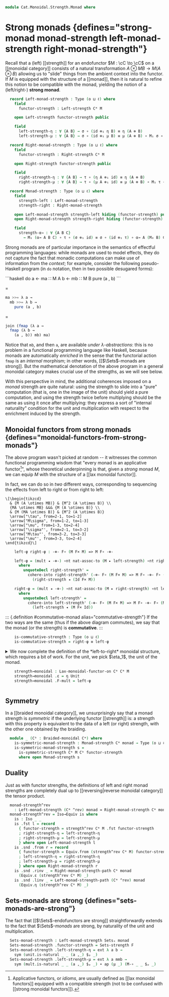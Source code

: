 <!--
```agda
open import Cat.Monoidal.Instances.Cartesian
open import Cat.Functor.Coherence
open import Cat.Instances.Product
open import Cat.Monoidal.Strength
open import Cat.Monoidal.Braided
open import Cat.Monoidal.Functor
open import Cat.Monoidal.Reverse
open import Cat.Diagram.Monad
open import Cat.Monoidal.Base
open import Cat.Functor.Base
open import Cat.Prelude

import Cat.Functor.Reasoning
import Cat.Reasoning
```
-->

```agda
module Cat.Monoidal.Strength.Monad where
```

# Strong monads {defines="strong-monad monad-strength left-monad-strength right-monad-strength"}

Recall that a (left) [[strength]] for an endofunctor $M : \cC \to
\cC$ on a [[monoidal category]] consists of a natural transformation
$A \otimes MB \to M (A \otimes B)$ allowing us to "slide" things from
the ambient context into the functor. If $M$ is equipped with the
structure of a [[monad]], then it is natural to refine this notion to be
compatible with the monad, yielding the notion of a (left/right-)
**strong monad**.

<!--
```agda
module _ {o ℓ} {C : Precategory o ℓ} (Cᵐ : Monoidal-category C) {M : Functor C C} (monad : Monad-on M) where
  open Cat.Reasoning C
  open Monoidal-category Cᵐ
  open Monad-on monad
```
-->

```agda
  record Left-monad-strength : Type (o ⊔ ℓ) where
    field
      functor-strength : Left-strength Cᵐ M

    open Left-strength functor-strength public

    field
      left-strength-η : ∀ {A B} → σ ∘ (id ⊗₁ η B) ≡ η (A ⊗ B)
      left-strength-μ : ∀ {A B} → σ ∘ (id ⊗₁ μ B) ≡ μ (A ⊗ B) ∘ M₁ σ ∘ σ

  record Right-monad-strength : Type (o ⊔ ℓ) where
    field
      functor-strength : Right-strength Cᵐ M

    open Right-strength functor-strength public

    field
      right-strength-η : ∀ {A B} → τ ∘ (η A ⊗₁ id) ≡ η (A ⊗ B)
      right-strength-μ : ∀ {A B} → τ ∘ (μ A ⊗₁ id) ≡ μ (A ⊗ B) ∘ M₁ τ ∘ τ

  record Monad-strength : Type (o ⊔ ℓ) where
    field
      strength-left : Left-monad-strength
      strength-right : Right-monad-strength

    open Left-monad-strength strength-left hiding (functor-strength) public
    open Right-monad-strength strength-right hiding (functor-strength) public

    field
      strength-α→ : ∀ {A B C}
        → M₁ (α→ A B C) ∘ τ ∘ (σ ⊗₁ id) ≡ σ ∘ (id ⊗₁ τ) ∘ α→ A (M₀ B) C
```

Strong monads are of particular importance in the semantics of effectful
programming languages: while monads are used to model effects, they do
not capture the fact that monadic computations can make use of
information from the *context*; for example, consider the following
pseudo-Haskell program (in `do` notation, then in two possible
desugared forms):

<div class="mathpar">
```haskell
do
  a ← ma ∷ M A
  b ← mb ∷ M B
  pure (a , b)
```

$=$

```haskell
ma >>= λ a →
  mb >>= λ b →
    pure (a , b)
```

$=$

```haskell
join (fmap (λ a →
  fmap (λ b →
    (a , b)) mb) ma)
```
</div>

Notice that `mb`, and then `a`, are available *under*
$\lambda$-*abstractions*: this is no problem in a functional programming
language like Haskell, because monads are automatically *enriched* in
the sense that the functorial action `fmap` is an *internal* morphism;
in other words, [[$\Sets$-monads are strong]]. But the
mathematical denotation of the above program in a general monoidal
category makes crucial use of the strengths, as we will see below.

With this perspective in mind, the additional coherences imposed on a
*monad* strength are quite natural: using the strength to slide into a
"pure" computation (that is, one in the image of the unit) should yield
a pure computation, and using the strength twice before multiplying
should be the same as using it once after multiplying: they express a
sort of "internal naturality" condition for the unit and multiplication
with respect to the enrichment induced by the strength.

<!--
```agda
    functor-strength : Strength Cᵐ M
    functor-strength .Strength.strength-left = strength-left .Left-monad-strength.functor-strength
    functor-strength .Strength.strength-right = strength-right .Right-monad-strength.functor-strength
    functor-strength .Strength.strength-α→ = strength-α→

  private unquoteDecl left-eqv = declare-record-iso left-eqv (quote Left-monad-strength)
  Left-monad-strength-path
    : ∀ {a b}
    → a .Left-monad-strength.functor-strength ≡ b .Left-monad-strength.functor-strength
    → a ≡ b
  Left-monad-strength-path p = Iso.injective left-eqv (Σ-prop-path (λ _ → hlevel 1) p)

  private unquoteDecl right-eqv = declare-record-iso right-eqv (quote Right-monad-strength)
  Right-monad-strength-path
    : ∀ {a b}
    → a .Right-monad-strength.functor-strength ≡ b .Right-monad-strength.functor-strength
    → a ≡ b
  Right-monad-strength-path p = Iso.injective right-eqv (Σ-prop-path (λ _ → hlevel 1) p)

  private unquoteDecl strength-eqv = declare-record-iso strength-eqv (quote Monad-strength)
  Monad-strength-path
    : ∀ {a b}
    → a .Monad-strength.strength-left ≡ b .Monad-strength.strength-left
    → a .Monad-strength.strength-right ≡ b .Monad-strength.strength-right
    → a ≡ b
  Monad-strength-path p q = Iso.injective strength-eqv (Σ-pathp p (Σ-prop-pathp (λ _ _ → hlevel 1) q))
```
-->

## Monoidal functors from strong monads {defines="monoidal-functors-from-strong-monads"}

<!--
```agda
module _ {o ℓ}
  {C : Precategory o ℓ} {Cᵐ : Monoidal-category C}
  {M : Functor C C} {monad : Monad-on M}
  where
  open Cat.Reasoning C
  open Monoidal-category Cᵐ
  open Monad-on monad
  private
    module M = Cat.Functor.Reasoning M
  open is-iso

  module _ (s : Monad-strength Cᵐ monad) where
    open Monad-strength s
    open Lax-monoidal-functor-on
```
-->

The above program wasn't picked at random -- it witnesses the common
functional programming wisdom that "every monad is an applicative
functor[^applicative]", whose theoretical underpinning is that, given a
*strong* monad $M$, we can equip $M$ with the structure of a [[lax monoidal
functor]].

[^applicative]: Applicative functors, or *idioms*, are usually defined
as [[lax monoidal functors]] equipped with a compatible strength (not to
be confused with [[strong monoidal functors]]).

In fact, we can do so in *two* different ways, corresponding to
sequencing the effects from left to right or from right to left:

~~~{.quiver}
\[\begin{tikzcd}
  & {M (A \otimes MB)} & {M^2 (A \otimes B)} \\
  {MA \otimes MB} &&& {M (A \otimes B)} \\
  & {M (MA \otimes B)} & {M^2 (A \otimes B)}
  \arrow["\tau", from=2-1, to=1-2]
  \arrow["M\sigma", from=1-2, to=1-3]
  \arrow["\mu", from=1-3, to=2-4]
  \arrow["\sigma"', from=2-1, to=3-2]
  \arrow["M\tau"', from=3-2, to=3-3]
  \arrow["\mu"', from=3-3, to=2-4]
\end{tikzcd}\]
~~~

```agda
    left-φ right-φ : -⊗- F∘ (M F× M) => M F∘ -⊗-

    left-φ = (mult ◂ -⊗-) ∘nt nat-assoc-to (M ▸ left-strength) ∘nt right-strength'
      where
        unquoteDecl right-strength' =
          cohere-into right-strength' (-⊗- F∘ (M F× M) => M F∘ -⊗- F∘ (Id F× M))
            (right-strength ◂ (Id F× M))

    right-φ = (mult ◂ -⊗-) ∘nt nat-assoc-to (M ▸ right-strength) ∘nt left-strength'
      where
        unquoteDecl left-strength' =
          cohere-into left-strength' (-⊗- F∘ (M F× M) => M F∘ -⊗- F∘ (M F× Id))
            (left-strength ◂ (M F× Id))
```

::: {.definition #commutative-monad alias="commutative-strength"}
If the two ways are the same (thus if the above diagram commutes), we say
that the monad (or the strength) is **commutative**.
:::

```agda
    is-commutative-strength : Type (o ⊔ ℓ)
    is-commutative-strength = right-φ ≡ left-φ
```

<details>
<summary>
We now complete the definition of the *left-to-right* monoidal structure,
which requires a bit of work. For the unit, we pick $\eta_1$, the unit
of the monad.

```agda
    strength→monoidal : Lax-monoidal-functor-on Cᵐ Cᵐ M
    strength→monoidal .ε = η Unit
    strength→monoidal .F-mult = left-φ
```
</summary>

The associator coherence is witnessed by the following ~~monstrosity~~
commutative diagram.

~~~{.quiver}
\[\begin{tikzcd}[column sep=0.4em]
  {(MA\otimes MB)\otimes MC} &&&& {MA\otimes(MB\otimes MC)} \\
  {M(A\otimes MB)\otimes MC} & {M((A\otimes MB)\otimes MC)} & {M(A\otimes (MB\otimes MC))} && {MA\otimes M(B\otimes MC)} \\
  {M^2(A\otimes B)\otimes MC} & {M(M(A\otimes B)\otimes MC)} & {M(A\otimes M(B\otimes MC))} & {M(A\otimes M^2(B\otimes C))} & {MA\otimes M^2(B\otimes C)} \\
  {M(A\otimes B)\otimes MC} & {M^2((A\otimes B)\otimes MC)} & {M^2(A\otimes(B\otimes MC))} & {M^2(A\otimes M(B\otimes C))} & {MA\otimes M(B\otimes C)} \\
  {M((A\otimes B)\otimes MC)} && {M(A\otimes (B\otimes MC))} & {M^3(A\otimes (B\otimes C))} & {M(A\otimes M(B\otimes C))} \\
  && {M(A\otimes M(B\otimes C))} \\
  {M^2((A\otimes B)\otimes C)} &&&& {M^2(A\otimes (B\otimes C))} \\
  {M((A\otimes B)\otimes C)} &&&& {M(A\otimes (B\otimes C))}
  \arrow[from=1-1, to=1-5]
  \arrow[from=1-1, to=2-1]
  \arrow[from=2-1, to=3-1]
  \arrow[from=3-1, to=4-1]
  \arrow[from=4-1, to=5-1]
  \arrow[from=5-1, to=7-1]
  \arrow[from=7-1, to=8-1]
  \arrow[from=8-1, to=8-5]
  \arrow[from=1-5, to=2-5]
  \arrow[from=2-5, to=3-5]
  \arrow[from=3-5, to=4-5]
  \arrow[from=4-5, to=5-5]
  \arrow[from=5-5, to=7-5]
  \arrow[from=7-5, to=8-5]
  \arrow[from=2-1, to=2-2]
  \arrow[from=1-5, to=2-3]
  \arrow[from=2-2, to=2-3]
  \arrow[from=2-5, to=3-3]
  \arrow[from=2-3, to=3-3]
  \arrow[from=3-5, to=3-4]
  \arrow[from=3-3, to=3-4]
  \arrow[from=3-4, to=5-5]
  \arrow[from=2-2, to=3-2]
  \arrow[from=3-1, to=3-2]
  \arrow[from=3-3, to=4-3]
  \arrow[from=3-2, to=4-2]
  \arrow[from=4-2, to=4-3]
  \arrow[from=4-2, to=5-1]
  \arrow[from=5-1, to=5-3]
  \arrow[from=4-3, to=5-3]
  \arrow[from=7-1, to=7-5]
  \arrow[from=4-3, to=4-4]
  \arrow[from=3-4, to=4-4]
  \arrow[from=5-3, to=6-3]
  \arrow[from=6-3, to=7-5]
  \arrow[from=4-4, to=5-4]
  \arrow["\mu"', curve={height=6pt}, from=5-4, to=7-5]
  \arrow[from=4-4, to=6-3]
  \arrow["M\mu", curve={height=-6pt}, from=5-4, to=7-5]
\end{tikzcd}\]
~~~

```agda
    strength→monoidal .F-α→ =
      M₁ (α→ _ _ _) ∘ (μ _ ∘ M₁ σ ∘ τ) ∘ ((μ _ ∘ M₁ σ ∘ τ) ⊗₁ id)                                    ≡⟨ pulll (extendl (sym (mult.is-natural _ _ _))) ⟩
      (μ _ ∘ M₁ (M₁ (α→ _ _ _)) ∘ M₁ σ ∘ τ) ∘ ((μ _ ∘ M₁ σ ∘ τ) ⊗₁ id)                               ≡⟨ pullr (pullr (pullr refl)) ⟩
      μ _ ∘ M₁ (M₁ (α→ _ _ _)) ∘ M₁ σ ∘ τ ∘ ((μ _ ∘ M₁ σ ∘ τ) ⊗₁ id)                                 ≡⟨ refl⟩∘⟨ M.pulll left-strength-α→ ⟩
      μ _ ∘ M₁ (σ ∘ (id ⊗₁ σ) ∘ α→ _ _ _) ∘ τ ∘ ((μ _ ∘ M₁ σ ∘ τ) ⊗₁ id)                             ≡⟨ refl⟩∘⟨ refl⟩∘⟨ ◀.popl right-strength-μ ⟩
      μ _ ∘ M₁ (σ ∘ (id ⊗₁ σ) ∘ α→ _ _ _) ∘ (μ _ ∘ M₁ τ ∘ τ) ∘ ((M₁ σ ∘ τ) ⊗₁ id)                    ≡⟨ refl⟩∘⟨ refl⟩∘⟨ pullr (pullr (◀.popl (τ.is-natural _ _ _))) ⟩
      μ _ ∘ M₁ (σ ∘ (id ⊗₁ σ) ∘ α→ _ _ _) ∘ μ _ ∘ M₁ τ ∘ (M₁ (σ ⊗₁ id) ∘ τ) ∘ (τ ⊗₁ id)              ≡⟨ refl⟩∘⟨ M.popr (M.popr (pulll (sym (mult.is-natural _ _ _)))) ⟩
      μ _ ∘ M₁ σ ∘ M₁ (id ⊗₁ σ) ∘ (μ _ ∘ M₁ (M₁ (α→ _ _ _))) ∘ M₁ τ ∘ (M₁ (σ ⊗₁ id) ∘ τ) ∘ (τ ⊗₁ id) ≡⟨ refl⟩∘⟨ refl⟩∘⟨ refl⟩∘⟨ pullr (refl⟩∘⟨ refl⟩∘⟨ pullr refl) ⟩
      μ _ ∘ M₁ σ ∘ M₁ (id ⊗₁ σ) ∘ μ _ ∘ M₁ (M₁ (α→ _ _ _)) ∘ M₁ τ ∘ M₁ (σ ⊗₁ id) ∘ τ ∘ (τ ⊗₁ id)     ≡⟨ refl⟩∘⟨ refl⟩∘⟨ refl⟩∘⟨ refl⟩∘⟨ M.pulll3 strength-α→ ⟩
      μ _ ∘ M₁ σ ∘ M₁ (id ⊗₁ σ) ∘ μ _ ∘ M₁ (σ ∘ (id ⊗₁ τ) ∘ α→ _ _ _) ∘ τ ∘ (τ ⊗₁ id)                ≡⟨ refl⟩∘⟨ refl⟩∘⟨ refl⟩∘⟨ refl⟩∘⟨ M.popr (M.popr (sym right-strength-α→)) ⟩
      μ _ ∘ M₁ σ ∘ M₁ (id ⊗₁ σ) ∘ μ _ ∘ M₁ σ ∘ M₁ (id ⊗₁ τ) ∘ τ ∘ α→ _ _ _                           ≡˘⟨ refl⟩∘⟨ refl⟩∘⟨ refl⟩∘⟨ refl⟩∘⟨ refl⟩∘⟨ extendl (τ.is-natural _ _ _) ⟩
      μ _ ∘ M₁ σ ∘ M₁ (id ⊗₁ σ) ∘ μ _ ∘ M₁ σ ∘ τ ∘ (M₁ id ⊗₁ τ) ∘ α→ _ _ _                           ≡˘⟨ refl⟩∘⟨ refl⟩∘⟨ extendl (mult.is-natural _ _ _) ⟩
      μ _ ∘ M₁ σ ∘ μ _ ∘ M₁ (M₁ (id ⊗₁ σ)) ∘ M₁ σ ∘ τ ∘ (M₁ id ⊗₁ τ) ∘ α→ _ _ _                      ≡˘⟨ refl⟩∘⟨ extendl (mult.is-natural _ _ _) ⟩
      μ _ ∘ μ _ ∘ M₁ (M₁ σ) ∘ M₁ (M₁ (id ⊗₁ σ)) ∘ M₁ σ ∘ τ ∘ (M₁ id ⊗₁ τ) ∘ α→ _ _ _                 ≡˘⟨ extendl μ-assoc ⟩
      μ _ ∘ M₁ (μ _) ∘ M₁ (M₁ σ) ∘ M₁ (M₁ (id ⊗₁ σ)) ∘ M₁ σ ∘ τ ∘ (M₁ id ⊗₁ τ) ∘ α→ _ _ _            ≡˘⟨ refl⟩∘⟨ refl⟩∘⟨ refl⟩∘⟨ M.extendl (σ.is-natural _ _ _) ⟩
      μ _ ∘ M₁ (μ _) ∘ M₁ (M₁ σ) ∘ M₁ σ ∘ M₁ (id ⊗₁ M₁ σ) ∘ τ ∘ (M₁ id ⊗₁ τ) ∘ α→ _ _ _              ≡⟨ refl⟩∘⟨ M.pulll3 (sym left-strength-μ) ⟩
      μ _ ∘ M₁ (σ ∘ (id ⊗₁ μ _)) ∘ M₁ (id ⊗₁ M₁ σ) ∘ τ ∘ (M₁ id ⊗₁ τ) ∘ α→ _ _ _                     ≡˘⟨ refl⟩∘⟨ refl⟩∘⟨ extendl (τ.is-natural _ _ _) ⟩
      μ _ ∘ M₁ (σ ∘ (id ⊗₁ μ _)) ∘ τ ∘ (M₁ id ⊗₁ M₁ σ) ∘ (M₁ id ⊗₁ τ) ∘ α→ _ _ _                     ≡⟨ refl⟩∘⟨ M.popr (extendl (sym (τ.is-natural _ _ _))) ⟩
      μ _ ∘ M₁ σ ∘ τ ∘ (M₁ id ⊗₁ μ _) ∘ (M₁ id ⊗₁ M₁ σ) ∘ (M₁ id ⊗₁ τ) ∘ α→ _ _ _                    ≡⟨ pushr (pushr (refl⟩∘⟨ ⊗.pulll3 ((refl⟩∘⟨ M.annihilate (idl _)) ∙ M.eliml refl ,ₚ refl))) ⟩
      (μ _ ∘ M₁ σ ∘ τ) ∘ (id ⊗₁ (μ _ ∘ M₁ σ ∘ τ)) ∘ α→ _ _ _                                         ∎
```

The unitor coherences are relatively easy to prove.

```agda
    strength→monoidal .F-λ← =
      M₁ λ← ∘ (μ _ ∘ M₁ σ ∘ τ) ∘ (η _ ⊗₁ id) ≡⟨ refl⟩∘⟨ pullr (pullr right-strength-η) ⟩
      M₁ λ← ∘ μ _ ∘ M₁ σ ∘ η _               ≡˘⟨ refl⟩∘⟨ refl⟩∘⟨ unit.is-natural _ _ _ ⟩
      M₁ λ← ∘ μ _ ∘ η _ ∘ σ                  ≡⟨ refl⟩∘⟨ cancell μ-unitl ⟩
      M₁ λ← ∘ σ                              ≡⟨ left-strength-λ← ⟩
      λ←                                     ∎
    strength→monoidal .F-ρ← =
      M₁ ρ← ∘ (μ _ ∘ M₁ σ ∘ τ) ∘ (⌜ id ⌝ ⊗₁ η _) ≡˘⟨ ap¡ M-id ⟩
      M₁ ρ← ∘ (μ _ ∘ M₁ σ ∘ τ) ∘ (M₁ id ⊗₁ η _)  ≡⟨ refl⟩∘⟨ pullr (pullr (τ.is-natural _ _ _)) ⟩
      M₁ ρ← ∘ μ _ ∘ M₁ σ ∘ M₁ (id ⊗₁ η _) ∘ τ    ≡⟨ refl⟩∘⟨ refl⟩∘⟨ M.pulll left-strength-η ⟩
      M₁ ρ← ∘ μ _ ∘ M₁ (η _) ∘ τ                 ≡⟨ refl⟩∘⟨ cancell μ-unitr ⟩
      M₁ ρ← ∘ τ                                  ≡⟨ right-strength-ρ← ⟩
      ρ←                                         ∎
```
</details>

## Symmetry

In a [[braided monoidal category]], we unsurprisingly say that a monad
strength is *symmetric* if the underlying functor [[strength]] is: a
strength with this property is equivalent to the data of a left (or
right) strength, with the other one obtained by the braiding.

```agda
  module _ (Cᵇ : Braided-monoidal Cᵐ) where
    is-symmetric-monad-strength : Monad-strength Cᵐ monad → Type (o ⊔ ℓ)
    is-symmetric-monad-strength s =
      is-symmetric-strength Cᵐ M Cᵇ functor-strength
      where open Monad-strength s
```

## Duality

Just as with functor strengths, the definitions of left and right monad
strengths are completely dual up to [[reversing|reverse monoidal
category]] the tensor product.

```agda
  monad-strength^rev
    : Left-monad-strength (Cᵐ ^rev) monad ≃ Right-monad-strength Cᵐ monad
  monad-strength^rev = Iso→Equiv is where
    is : Iso _ _
    is .fst l = record
      { functor-strength = strength^rev Cᵐ M .fst functor-strength
      ; right-strength-η = left-strength-η
      ; right-strength-μ = left-strength-μ
      } where open Left-monad-strength l
    is .snd .from r = record
      { functor-strength = Equiv.from (strength^rev Cᵐ M) functor-strength
      ; left-strength-η = right-strength-η
      ; left-strength-μ = right-strength-μ
      } where open Right-monad-strength r
    is .snd .rinv _ = Right-monad-strength-path Cᵐ monad
      (Equiv.ε (strength^rev Cᵐ M) _)
    is .snd .linv _ = Left-monad-strength-path (Cᵐ ^rev) monad
      (Equiv.η (strength^rev Cᵐ M) _)
```

## Sets-monads are strong {defines="sets-monads-are-strong"}

<!--
```agda
module _ {ℓ} ((F , monad) : Monad (Sets ℓ)) where
  open Monad-on monad
  open Left-monad-strength
```
-->

The fact that [[$\Sets$-endofunctors are strong]] straightforwardly
extends to the fact that $\Sets$-*monads* are strong, by naturality of
the unit and multiplication.

```agda
  Sets-monad-strength : Left-monad-strength Setsₓ monad
  Sets-monad-strength .functor-strength = Sets-strength F
  Sets-monad-strength .left-strength-η = ext λ a b →
    sym (unit.is-natural _ _ (a ,_) $ₚ _)
  Sets-monad-strength .left-strength-μ = ext λ a mmb →
    sym (mult.is-natural _ _ (a ,_) $ₚ _) ∙ ap (μ _) (M-∘ _ _ $ₚ _)
```
